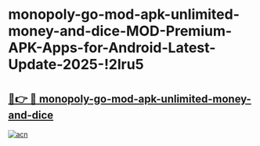 # monopoly-go-mod-apk-unlimited-money-and-dice-MOD-Premium-APK-Apps-for-Android-Latest-Update-2025-!2lru5

# <h2><a href="https://5uqoaf.esa.edu.pl?title=monopoly-go-mod-apk-unlimited-money-and-dice&ref=2lru5">🔗👉 🔴 monopoly-go-mod-apk-unlimited-money-and-dice</a></h2>

[![acn](https://github.com/user-attachments/assets/0f9c940e-d8b0-45ae-aac7-cd30a18b3e1c)](https://5uqoaf.esa.edu.pl?title=monopoly-go-mod-apk-unlimited-money-and-dice&ref=2lru5)

